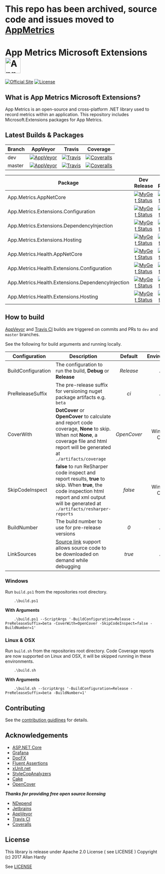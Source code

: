 # This repo has been archived, source code and issues moved to [AppMetrics](https://github.com/AppMetrics/AppMetrics)

# App Metrics Microsoft Extensions <img src="https://avatars0.githubusercontent.com/u/29864085?v=4&s=200" alt="App Metrics" width="50px"/> 
[![Official Site](https://img.shields.io/badge/site-appmetrics-blue.svg?style=flat-square)](http://app-metrics.io/getting-started/intro.html) [![License](https://img.shields.io/badge/License-Apache%202.0-blue.svg?style=flat-square)](https://opensource.org/licenses/Apache-2.0)

## What is App Metrics Microsoft Extensions?

App Metrics is an open-source and cross-platform .NET library used to record metrics within an application. This repository includes Microsoft.Extensions packages for App Metrics.

## Latest Builds & Packages

|Branch|AppVeyor|Travis|Coverage|
|------|:--------:|:--------:|:--------:|
|dev|[![AppVeyor](https://img.shields.io/appveyor/ci/alhardy/microsoftextensions/dev.svg?style=flat-square&label=appveyor%20build)](https://ci.appveyor.com/project/alhardy/appmetrics/branch/dev)|[![Travis](https://img.shields.io/travis/AppMetrics/MicrosoftExtensions/dev.svg?style=flat-square&label=travis%20build)](https://travis-ci.org/alhardy/AppMetrics)|[![Coveralls](https://img.shields.io/coveralls/AppMetrics/MicrosoftExtensions/dev.svg?style=flat-square)](https://coveralls.io/github/AppMetrics/MicrosoftExtensions?branch=dev)
|master|[![AppVeyor](https://img.shields.io/appveyor/ci/alhardy/microsoftextensions/master.svg?style=flat-square&label=appveyor%20build)](https://ci.appveyor.com/project/alhardy/appmetrics/branch/master)| [![Travis](https://img.shields.io/travis/AppMetrics/MicrosoftExtensions/master.svg?style=flat-square&label=travis%20build)](https://travis-ci.org/alhardy/AppMetrics)| [![Coveralls](https://img.shields.io/coveralls/AppMetrics/MicrosoftExtensions/master.svg?style=flat-square)](https://coveralls.io/github/AppMetrics/MicrosoftExtensions?branch=master)|

|Package|Dev Release|Pre-Release|Release|
|------|:--------:|:--------:|:--------:|
|App.Metrics.AppNetCore|[![MyGet Status](https://img.shields.io/myget/appmetrics/v/App.Metrics.AppNetCore.svg?style=flat-square)](https://www.myget.org/feed/appmetrics/package/nuget/App.Metrics.AppNetCore)|[![NuGet Status](https://img.shields.io/nuget/vpre/App.Metrics.AppNetCore.svg?style=flat-square)](https://www.nuget.org/packages/App.Metrics.AppNetCore/)|[![NuGet Status](https://img.shields.io/nuget/v/App.Metrics.AppNetCore.svg?style=flat-square)](https://www.nuget.org/packages/App.Metrics.AppNetCore/)
|App.Metrics.Extensions.Configuration|[![MyGet Status](https://img.shields.io/myget/appmetrics/v/App.Metrics.Extensions.Configuration.svg?style=flat-square)](https://www.myget.org/feed/appmetrics/package/nuget/App.Metrics.Extensions.Configuration)|[![NuGet Status](https://img.shields.io/nuget/vpre/App.Metrics.Extensions.Configuration.svg?style=flat-square)](https://www.nuget.org/packages/App.Metrics.Extensions.Configuration/)|[![NuGet Status](https://img.shields.io/nuget/v/App.Metrics.Extensions.Configuration.svg?style=flat-square)](https://www.nuget.org/packages/App.Metrics.Extensions.Configuration/)
|App.Metrics.Extensions.DependencyInjection|[![MyGet Status](https://img.shields.io/myget/appmetrics/v/App.Metrics.Extensions.DependencyInjection.svg?style=flat-square)](https://www.myget.org/feed/appmetrics/package/nuget/App.Metrics.Extensions.DependencyInjection)|[![NuGet Status](https://img.shields.io/nuget/vpre/App.Metrics.Extensions.DependencyInjection.svg?style=flat-square)](https://www.nuget.org/packages/App.Metrics.Extensions.DependencyInjection/)|[![NuGet Status](https://img.shields.io/nuget/v/App.Metrics.Extensions.DependencyInjection.svg?style=flat-square)](https://www.nuget.org/packages/App.Metrics.Extensions.DependencyInjection/)
|App.Metrics.Extensions.Hosting|[![MyGet Status](https://img.shields.io/myget/appmetrics/v/App.Metrics.Extensions.Hosting.svg?style=flat-square)](https://www.myget.org/feed/appmetrics/package/nuget/App.Metrics.Extensions.Hosting)|[![NuGet Status](https://img.shields.io/nuget/vpre/App.Metrics.Extensions.Hosting.svg?style=flat-square)](https://www.nuget.org/packages/App.Metrics.Extensions.Hosting/)|[![NuGet Status](https://img.shields.io/nuget/v/App.Metrics.Extensions.Hosting.svg?style=flat-square)](https://www.nuget.org/packages/App.Metrics.Extensions.Hosting/)
|App.Metrics.Health.AppNetCore|[![MyGet Status](https://img.shields.io/myget/appmetrics/v/App.Metrics.Health.AppNetCore.svg?style=flat-square)](https://www.myget.org/feed/appmetrics/package/nuget/App.Metrics.Health.AppNetCore)|[![NuGet Status](https://img.shields.io/nuget/vpre/App.Metrics.Health.AppNetCore.svg?style=flat-square)](https://www.nuget.org/packages/App.Metrics.Health.AppNetCore/)|[![NuGet Status](https://img.shields.io/nuget/v/App.Metrics.Health.AppNetCore.svg?style=flat-square)](https://www.nuget.org/packages/App.Metrics.Health.AppNetCore/)
|App.Metrics.Health.Extensions.Configuration|[![MyGet Status](https://img.shields.io/myget/appmetrics/v/App.Metrics.Health.Extensions.Configuration.svg?style=flat-square)](https://www.myget.org/feed/appmetrics/package/nuget/App.Metrics.Health.Extensions.Configuration)|[![NuGet Status](https://img.shields.io/nuget/vpre/App.Metrics.Health.Extensions.Configuration.svg?style=flat-square)](https://www.nuget.org/packages/App.Metrics.Health.Extensions.Configuration/)|[![NuGet Status](https://img.shields.io/nuget/v/App.Metrics.Health.Extensions.Configuration.svg?style=flat-square)](https://www.nuget.org/packages/App.Metrics.Health.Extensions.Configuration/)
|App.Metrics.Health.Extensions.DependencyInjection|[![MyGet Status](https://img.shields.io/myget/appmetrics/v/App.Metrics.Health.Extensions.DependencyInjection.svg?style=flat-square)](https://www.myget.org/feed/appmetrics/package/nuget/App.Metrics.Health.Extensions.DependencyInjection)|[![NuGet Status](https://img.shields.io/nuget/vpre/App.Metrics.Health.Extensions.DependencyInjection.svg?style=flat-square)](https://www.nuget.org/packages/App.Metrics.Health.Extensions.DependencyInjection/)|[![NuGet Status](https://img.shields.io/nuget/v/App.Metrics.Health.Extensions.DependencyInjection.svg?style=flat-square)](https://www.nuget.org/packages/App.Metrics.Health.Extensions.DependencyInjection/)|
|App.Metrics.Health.Extensions.Hosting|[![MyGet Status](https://img.shields.io/myget/appmetrics/v/App.Metrics.Health.Extensions.Hosting.svg?style=flat-square)](https://www.myget.org/feed/appmetrics/package/nuget/App.Metrics.Extensions.Hosting)|[![NuGet Status](https://img.shields.io/nuget/vpre/App.Metrics.Health.Extensions.Hosting.svg?style=flat-square)](https://www.nuget.org/packages/App.Metrics.Health.Extensions.Hosting/)|[![NuGet Status](https://img.shields.io/nuget/v/App.Metrics.Health.Extensions.Hosting.svg?style=flat-square)](https://www.nuget.org/packages/App.Metrics.Health.Extensions.Hosting/)

## How to build

[AppVeyor](https://ci.appveyor.com/project/alhardy/appmetrics/branch/master) and [Travis CI](https://travis-ci.org/alhardy/AppMetrics) builds are triggered on commits and PRs to `dev` and `master` branches.

See the following for build arguments and running locally.

|Configuration|Description|Default|Environment|Required|
|------|--------|:--------:|:--------:|:--------:|
|BuildConfiguration|The configuration to run the build, **Debug** or **Release** |*Release*|All|Optional|
|PreReleaseSuffix|The pre-release suffix for versioning nuget package artifacts e.g. `beta`|*ci*|All|Optional|
|CoverWith|**DotCover** or **OpenCover** to calculate and report code coverage, **None** to skip. When not **None**, a coverage file and html report will be generated at `./artifacts/coverage`|*OpenCover*|Windows Only|Optional|
|SkipCodeInspect|**false** to run ReSharper code inspect and report results, **true** to skip. When **true**, the code inspection html report and xml output will be generated at `./artifacts/resharper-reports`|*false*|Windows Only|Optional|
|BuildNumber|The build number to use for pre-release versions|*0*|All|Optional|
|LinkSources|[Source link](https://github.com/ctaggart/SourceLink) support allows source code to be downloaded on demand while debugging|*true*|All|Optional|


### Windows

Run `build.ps1` from the repositories root directory.

```
	.\build.ps1
```

**With Arguments**

```
	.\build.ps1 --ScriptArgs '-BuildConfiguration=Release -PreReleaseSuffix=beta -CoverWith=OpenCover -SkipCodeInspect=false -BuildNumber=1'
```

### Linux & OSX

Run `build.sh` from the repositories root directory. Code Coverage reports are now supported on Linux and OSX, it will be skipped running in these environments.

```
	.\build.sh
```

**With Arguments**


```
	.\build.sh --ScriptArgs '-BuildConfiguration=Release -PreReleaseSuffix=beta -BuildNumber=1'
```
## Contributing

See the [contribution guidlines](CONTRIBUTING.md) for details.

## Acknowledgements

* [ASP.NET Core](https://github.com/aspnet)
* [Grafana](https://grafana.com/)
* [DocFX](https://dotnet.github.io/docfx/)
* [Fluent Assertions](http://www.fluentassertions.com/)
* [xUnit.net](https://xunit.github.io/)
* [StyleCopAnalyzers](https://github.com/DotNetAnalyzers/StyleCopAnalyzers)
* [Cake](https://github.com/cake-build/cake)
* [OpenCover](https://github.com/OpenCover/opencover)

***Thanks for providing free open source licensing***

* [NDepend](http://www.ndepend.com/) 
* [Jetbrains](https://www.jetbrains.com/dotnet/) 
* [AppVeyor](https://www.appveyor.com/)
* [Travis CI](https://travis-ci.org/)
* [Coveralls](https://coveralls.io/)

## License

This library is release under Apache 2.0 License ( see LICENSE ) Copyright (c) 2017 Allan Hardy

See [LICENSE](https://github.com/AppMetrics/MicrosoftExtensions/blob/master/LICENSE)
